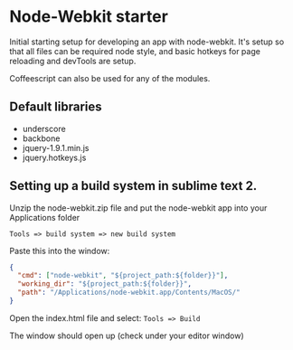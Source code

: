 # Node-Webkit starter
Initial starting setup for developing an app with node-webkit.
It's setup so that all files can be required node style, and basic hotkeys for page
reloading and devTools are setup.

Coffeescript can also be used for any of the modules.

## Default libraries
- underscore
- backbone
- jquery-1.9.1.min.js
- jquery.hotkeys.js

## Setting up a build system in sublime text 2.

Unzip the node-webkit.zip file and put the node-webkit app into your Applications folder

`Tools => build system => new build system`

Paste this into the window:

```json
{
  "cmd": ["node-webkit", "${project_path:${folder}}"],
  "working_dir": "${project_path:${folder}}",
  "path": "/Applications/node-webkit.app/Contents/MacOS/"
}
```

Open the index.html file and select: `Tools => Build`

The window should open up (check under your editor window)